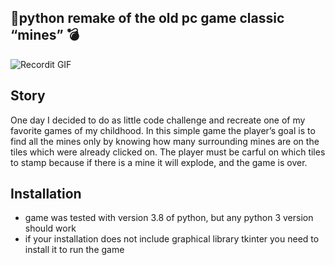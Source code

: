 ## 🐍python remake of the old pc game classic “mines” 💣
![Recordit GIF](http://g.recordit.co/9Ym6KfVaGo.gif)
## Story
One day I decided to do as little code challenge and recreate one of my favorite games of my childhood. In this simple game the player’s goal is to find all the mines only by knowing how many surrounding mines are on the tiles which were already clicked on. The player must be carful on which tiles to stamp because if there is a mine it will explode, and the game is over. 
## Installation
* game was tested with version 3.8 of python, but any python 3 version should work
* if your installation does not include graphical library tkinter you need to install it to run the game